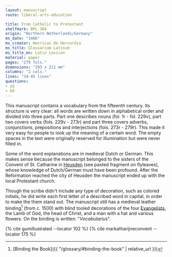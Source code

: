 ```yaml
---
layout: manuscript
route: liberal-arts-education

title: From Catholic to Protestant
shelfmark: BPL 304
origin: "Northern Netherlands/Germany"
ms_date: "1466"
ms_creator: Henricus de Hervordia
ms_title: Glossarium Latinum
ms_title_en: Latin Lexicon
material: paper
pages: "279 fols."
dimensions: "293 x 211 mm"
columns: "2 cols."
lines: "34-45 lines"
questions:
- a2
- b8
---
```


This manuscript contains a vocabulary from the fifteenth century. Its
structure is very clear: all words are written down in alphabetical
order and divided into three parts. Part one describes nouns (fol. <span data-fol="1r" class="fref">1r</span> -
fol. <span data-fol="229v" class="fref">229v</span>), part two covers verbs (fols. <span data-fol="229v" class="fref">229v</span> - <span data-fol="273r" class="fref">273r</span>) and part three
covers adverbs, conjunctions, prepositions and interjections (fols. <span data-fol="273r" class="fref">273r</span> - <span data-fol="279r" class="fref">279r</span>).
This made it very easy for people to look up the meaning of a
certain word. The empty spaces in the text were originally reserved for
illumination but were never filled in.

Some of the word explanations are in medieval Dutch or German. This
makes sense because the manuscript belonged to the sisters of the
Convent of St. Catharine in
[Heusden](https://nl.wikipedia.org/wiki/Heusden_(vestingstad)) (see
pasted fragment on flyleaves), whose knowledge of Dutch/German must have
been profound. After the Reformation reached the city of Heusden the
manuscript ended up with the local Protestant church.

Though the scribe didn't include any type of decoration, such as colored
initials, he did write each first letter of a described word in capital,
in order to make the them stand out.
The manuscript still has a medieval leather binding[^1] (from c. 1500)
with blind tooled decorations of the four
[Evangelists](https://en.wikipedia.org/wiki/Four_Evangelists), the Lamb
of God, the head of Christ, and a man with a hat and various flowers. On
the binding is written: "*Vocabularius*".

[^1]: [Binding the Book]({{ "/glossary/#binding-the-book" | relative_url }})

{% cite gumillustrated --locator 102 %}
{% cite markatharijneconvent --locator 175 %}